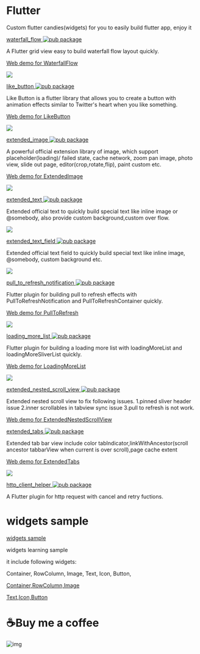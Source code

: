 # Flutter
Custom flutter candies(widgets) for you to easily build flutter app, enjoy it

[waterfall_flow ![pub package](https://img.shields.io/pub/v/waterfall_flow.svg)](https://pub.dartlang.org/packages/waterfall_flow)

A Flutter grid view easy to build waterfall flow layout quickly.

[Web demo for WaterfallFlow](https://fluttercandies.github.io/waterfall_flow/)

![](https://github.com/fluttercandies/Flutter_Candies/blob/master/gif/waterfall_flow/known_sized.gif)

[like_button ![pub package](https://img.shields.io/pub/v/like_button.svg)](https://pub.dartlang.org/packages/like_button)

Like Button is a flutter library that allows you to create a button with animation effects similar to Twitter's heart when you like something.

[Web demo for LikeButton](https://fluttercandies.github.io/like_button/)

![](https://github.com/fluttercandies/Flutter_Candies/blob/master/gif/like_button/like_button.gif)

[extended_image ![pub package](https://img.shields.io/pub/v/extended_image.svg)](https://pub.dartlang.org/packages/extended_image)

A powerful official extension library of image, which support placeholder(loading)/ failed state, cache network, zoom pan image, photo view, slide out page, editor(crop,rotate,flip), paint custom etc.

[Web demo for ExtendedImage](https://fluttercandies.github.io/extended_image/)

![](https://github.com/fluttercandies/Flutter_Candies/blob/master/gif/extended_image/zoom.gif)

[extended_text ![pub package](https://img.shields.io/pub/v/extended_text.svg)](https://pub.dartlang.org/packages/extended_text)

Extended official text to quickly build special text like inline image or @somebody, also provide custom background,custom over flow.

![](https://github.com/fluttercandies/Flutter_Candies/blob/master/gif/extended_text/special_text.jpg)

[extended_text_field ![pub package](https://img.shields.io/pub/v/extended_text_field.svg)](https://pub.dartlang.org/packages/extended_text_field)

Extended official text field to quickly build special text like inline image, @somebody, custom background etc.

![](https://github.com/fluttercandies/Flutter_Candies/blob/master/gif/extended_text_field/extended_text_field.gif)

[pull_to_refresh_notification ![pub package](https://img.shields.io/pub/v/pull_to_refresh_notification.svg)](https://pub.dartlang.org/packages/pull_to_refresh_notification)

Flutter plugin for building pull to refresh effects with PullToRefreshNotification and PullToRefreshContainer quickly.

[Web demo for PullToRefresh](https://fluttercandies.github.io/pull_to_refresh_notification/)

![](https://github.com/fluttercandies/Flutter_Candies/tree/master/gif/pull_to_refresh/header.gif)

[loading_more_list ![pub package](https://img.shields.io/pub/v/loading_more_list.svg)](https://pub.dartlang.org/packages/loading_more_list)

Flutter plugin for building a loading more list with loadingMoreList and loadingMoreSliverList quickly.

[Web demo for LoadingMoreList](https://fluttercandies.github.io/loading_more_list/)

![](https://github.com/fluttercandies/Flutter_Candies/tree/master/gif/loading_moe_list/listview.gif)

[extended_nested_scroll_view ![pub package](https://img.shields.io/pub/v/extended_nested_scroll_view.svg)](https://pub.dartlang.org/packages/extended_nested_scroll_view)

Extended nested scroll view to fix following issues. 1.pinned sliver header issue 2.inner scrollables in tabview sync issue 3.pull to refresh is not work.

[Web demo for ExtendedNestedScrollView](https://fluttercandies.github.io/extended_nested_scroll_view/)

[extended_tabs ![pub package](https://img.shields.io/pub/v/extended_tabs.svg)](https://pub.dartlang.org/packages/extended_tabs)

Extended tab bar view include color tabIndicator,linkWithAncestor(scroll ancestor tabbarView when current is over scroll),page cache extent

[Web demo for ExtendedTabs](https://fluttercandies.github.io/extended_tabs/)

 ![](https://github.com/fluttercandies/Flutter_Candies/tree/master/gif/extended_tab/extended_tab.gif)

[http_client_helper ![pub package](https://img.shields.io/pub/v/http_client_helper.svg)](https://pub.dartlang.org/packages/http_client_helper)

A Flutter plugin for http request with cancel and retry fuctions.

# widgets sample

[widgets sample](https://github.com/zmtzawqlp/Flutter/tree/master/widgets_sample)

widgets learning sample

it include following widgets:

  Container,
  RowColumn,
  Image,
  Text,
  Icon,
  Button,

[Container,RowColumn,Image](https://juejin.im/post/5bdfd278e51d45783a42bd3c)

[Text,Icon,Button](https://juejin.im/post/5bdfd9ee518825170b10151b)


# ☕️Buy me a coffee

![img](http://zmtzawqlp.gitee.io/my_images/images/qrcode.png)


